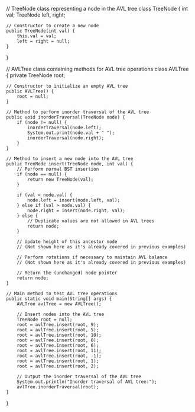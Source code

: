 // TreeNode class representing a node in the AVL tree
class TreeNode {
    int val;
    TreeNode left, right;

    // Constructor to create a new node
    public TreeNode(int val) {
        this.val = val;
        left = right = null;
    }
}

// AVLTree class containing methods for AVL tree operations
class AVLTree {
    private TreeNode root;

    // Constructor to initialize an empty AVL tree
    public AVLTree() {
        root = null;
    }

    // Method to perform inorder traversal of the AVL tree
    public void inorderTraversal(TreeNode node) {
        if (node != null) {
            inorderTraversal(node.left);
            System.out.print(node.val + " ");
            inorderTraversal(node.right);
        }
    }

    // Method to insert a new node into the AVL tree
    public TreeNode insert(TreeNode node, int val) {
        // Perform normal BST insertion
        if (node == null) {
            return new TreeNode(val);
        }

        if (val < node.val) {
            node.left = insert(node.left, val);
        } else if (val > node.val) {
            node.right = insert(node.right, val);
        } else {
            // Duplicate values are not allowed in AVL trees
            return node;
        }

        // Update height of this ancestor node
        // (Not shown here as it's already covered in previous examples)

        // Perform rotations if necessary to maintain AVL balance
        // (Not shown here as it's already covered in previous examples)

        // Return the (unchanged) node pointer
        return node;
    }

    // Main method to test AVL tree operations
    public static void main(String[] args) {
        AVLTree avlTree = new AVLTree();

        // Insert nodes into the AVL tree
        TreeNode root = null;
        root = avlTree.insert(root, 9);
        root = avlTree.insert(root, 5);
        root = avlTree.insert(root, 10);
        root = avlTree.insert(root, 0);
        root = avlTree.insert(root, 6);
        root = avlTree.insert(root, 11);
        root = avlTree.insert(root, -1);
        root = avlTree.insert(root, 1);
        root = avlTree.insert(root, 2);

        // Output the inorder traversal of the AVL tree
        System.out.println("Inorder traversal of AVL tree:");
        avlTree.inorderTraversal(root);
    }
}

